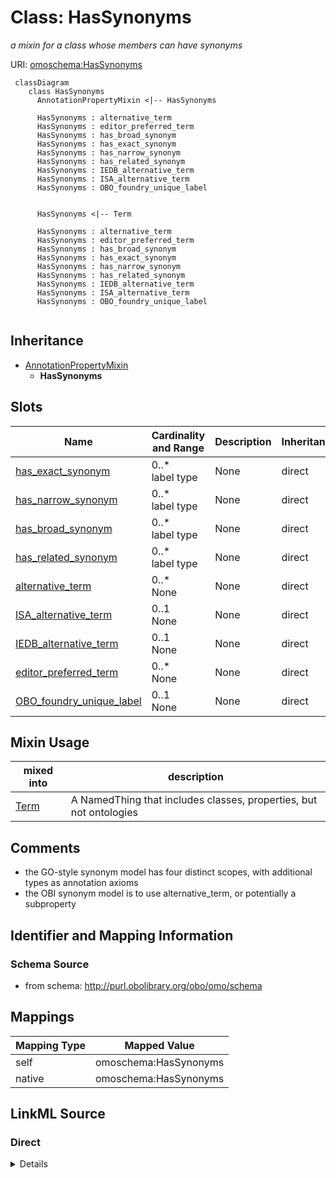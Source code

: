 # Class: HasSynonyms
_a mixin for a class whose members can have synonyms_




URI: [omoschema:HasSynonyms](http://purl.obolibrary.org/obo/schema/HasSynonyms)


```{mermaid}
 classDiagram
    class HasSynonyms
      AnnotationPropertyMixin <|-- HasSynonyms
      
      HasSynonyms : alternative_term
      HasSynonyms : editor_preferred_term
      HasSynonyms : has_broad_synonym
      HasSynonyms : has_exact_synonym
      HasSynonyms : has_narrow_synonym
      HasSynonyms : has_related_synonym
      HasSynonyms : IEDB_alternative_term
      HasSynonyms : ISA_alternative_term
      HasSynonyms : OBO_foundry_unique_label
      

      HasSynonyms <|-- Term
      
      HasSynonyms : alternative_term
      HasSynonyms : editor_preferred_term
      HasSynonyms : has_broad_synonym
      HasSynonyms : has_exact_synonym
      HasSynonyms : has_narrow_synonym
      HasSynonyms : has_related_synonym
      HasSynonyms : IEDB_alternative_term
      HasSynonyms : ISA_alternative_term
      HasSynonyms : OBO_foundry_unique_label
      
```




## Inheritance
* [AnnotationPropertyMixin](AnnotationPropertyMixin.md)
    * **HasSynonyms**



## Slots

| Name | Cardinality and Range | Description | Inheritance |
| ---  | --- | --- | --- |
| [has_exact_synonym](has_exact_synonym.md) | 0..* <br/> label type | None | direct |
| [has_narrow_synonym](has_narrow_synonym.md) | 0..* <br/> label type | None | direct |
| [has_broad_synonym](has_broad_synonym.md) | 0..* <br/> label type | None | direct |
| [has_related_synonym](has_related_synonym.md) | 0..* <br/> label type | None | direct |
| [alternative_term](alternative_term.md) | 0..* <br/> None | None | direct |
| [ISA_alternative_term](ISA_alternative_term.md) | 0..1 <br/> None | None | direct |
| [IEDB_alternative_term](IEDB_alternative_term.md) | 0..1 <br/> None | None | direct |
| [editor_preferred_term](editor_preferred_term.md) | 0..* <br/> None | None | direct |
| [OBO_foundry_unique_label](OBO_foundry_unique_label.md) | 0..1 <br/> None | None | direct |

## Mixin Usage

| mixed into | description |
| --- | --- |
| [Term](Term.md) | A NamedThing that includes classes, properties, but not ontologies |









## Comments

* the GO-style synonym model has four distinct scopes, with additional types as annotation axioms
* the OBI synonym model is to use alternative_term, or potentially a subproperty

## Identifier and Mapping Information







### Schema Source


* from schema: http://purl.obolibrary.org/obo/omo/schema





## Mappings

| Mapping Type | Mapped Value |
| ---  | ---  |
| self | omoschema:HasSynonyms |
| native | omoschema:HasSynonyms |


## LinkML Source

<!-- TODO: investigate https://stackoverflow.com/questions/37606292/how-to-create-tabbed-code-blocks-in-mkdocs-or-sphinx -->

### Direct

<details>
```yaml
name: HasSynonyms
description: a mixin for a class whose members can have synonyms
comments:
- the GO-style synonym model has four distinct scopes, with additional types as annotation
  axioms
- the OBI synonym model is to use alternative_term, or potentially a subproperty
from_schema: http://purl.obolibrary.org/obo/omo/schema
rank: 1000
is_a: AnnotationPropertyMixin
mixin: true
slots:
- has_exact_synonym
- has_narrow_synonym
- has_broad_synonym
- has_related_synonym
- alternative_term
- ISA_alternative_term
- IEDB_alternative_term
- editor_preferred_term
- OBO_foundry_unique_label

```
</details>

### Induced

<details>
```yaml
name: HasSynonyms
description: a mixin for a class whose members can have synonyms
comments:
- the GO-style synonym model has four distinct scopes, with additional types as annotation
  axioms
- the OBI synonym model is to use alternative_term, or potentially a subproperty
from_schema: http://purl.obolibrary.org/obo/omo/schema
rank: 1000
is_a: AnnotationPropertyMixin
mixin: true
attributes:
  has_exact_synonym:
    name: has_exact_synonym
    from_schema: http://purl.obolibrary.org/obo/omo/schema
    rank: 1000
    is_a: synonym
    slot_uri: oio:hasExactSynonym
    multivalued: true
    alias: has_exact_synonym
    owner: HasSynonyms
    domain_of:
    - HasSynonyms
    - Axiom
    disjoint_with:
    - label
    range: label type
  has_narrow_synonym:
    name: has_narrow_synonym
    from_schema: http://purl.obolibrary.org/obo/omo/schema
    rank: 1000
    is_a: synonym
    slot_uri: oio:hasNarrowSynonym
    multivalued: true
    alias: has_narrow_synonym
    owner: HasSynonyms
    domain_of:
    - HasSynonyms
    range: label type
  has_broad_synonym:
    name: has_broad_synonym
    from_schema: http://purl.obolibrary.org/obo/omo/schema
    rank: 1000
    is_a: synonym
    slot_uri: oio:hasBroadSynonym
    multivalued: true
    alias: has_broad_synonym
    owner: HasSynonyms
    domain_of:
    - HasSynonyms
    range: label type
  has_related_synonym:
    name: has_related_synonym
    from_schema: http://purl.obolibrary.org/obo/omo/schema
    rank: 1000
    slot_uri: oio:hasRelatedSynonym
    multivalued: true
    alias: has_related_synonym
    owner: HasSynonyms
    domain_of:
    - HasSynonyms
    range: label type
  alternative_term:
    name: alternative_term
    in_subset:
    - allotrope permitted profile
    from_schema: http://purl.obolibrary.org/obo/omo/schema
    exact_mappings:
    - skos:altLabel
    rank: 1000
    slot_uri: IAO:0000118
    multivalued: true
    alias: alternative_term
    owner: HasSynonyms
    domain_of:
    - HasSynonyms
    range: string
  ISA_alternative_term:
    name: ISA_alternative_term
    from_schema: http://purl.obolibrary.org/obo/omo/schema
    rank: 1000
    is_a: alternative_term
    slot_uri: OBI:0001847
    multivalued: true
    alias: ISA_alternative_term
    owner: HasSynonyms
    domain_of:
    - HasSynonyms
    range: string
  IEDB_alternative_term:
    name: IEDB_alternative_term
    from_schema: http://purl.obolibrary.org/obo/omo/schema
    rank: 1000
    is_a: alternative_term
    slot_uri: OBI:9991118
    multivalued: true
    alias: IEDB_alternative_term
    owner: HasSynonyms
    domain_of:
    - HasSynonyms
    range: string
  editor_preferred_term:
    name: editor_preferred_term
    in_subset:
    - obi permitted profile
    from_schema: http://purl.obolibrary.org/obo/omo/schema
    rank: 1000
    is_a: alternative_term
    slot_uri: IAO:0000111
    multivalued: true
    alias: editor_preferred_term
    owner: HasSynonyms
    domain_of:
    - HasSynonyms
    range: string
  OBO_foundry_unique_label:
    name: OBO_foundry_unique_label
    todos:
    - add uniquekey
    from_schema: http://purl.obolibrary.org/obo/omo/schema
    rank: 1000
    is_a: alternative_term
    slot_uri: IAO:0000589
    multivalued: true
    alias: OBO_foundry_unique_label
    owner: HasSynonyms
    domain_of:
    - HasSynonyms
    range: string

```
</details>